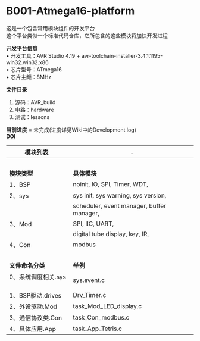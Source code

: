 # B001-Atmega16-platform
这是一个包含常用模块组件的开发平台<br>
这个平台类似一个标准代码仓库，它所包含的这些模块将加快开发进程<br>

**开发平台信息**<br>
• 开发工具：AVR Studio 4.19 + avr-toolchain-installer-3.4.1.1195-win32.win32.x86<br>
• 芯片型号：ATmega16<br>
• 芯片主频：8MHz<br>

**文件目录**
1. 源码：AVR_build<br>
2. 电路：hardware<br>
3. 测试：lessons<br>

**当前进度** = 未完成(进度详见Wiki中的Development log)<br>
**[DOI](https://zenodo.org/badge/latestdoi/80401512)**

|**模块列表**      | .
|---------------- | --------
|                 |
|**模块类型**     | **具体模块**
|1、BSP           | noinit, IO, SPI, Timer, WDT,
|2、sys           | sys init, sys warning, sys version,
|                 | scheduler, event manager, buffer manager,
|3、Mod           | SPI, IIC, UART,
|                 | digital tube display, key, IR,
|4、Con           | modbus
|                 |
|**文件命名分类**     | **举例**
|0、系统调度相关.sys  | sys.event.c
|1、BSP驱动.drives   | Drv_Timer.c
|2、外设驱动.Mod     | task_Mod_LED_display.c
|3、通信协议类.Con   | task_Con_modbus.c
|4、具体应用.App     | task_App_Tetris.c
